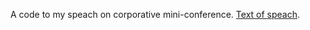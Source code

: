 A code to my speach on corporative mini-conference. [Text of speach](http://dimoneverything.blogspot.com/2013/03/blog-post_29.html).
